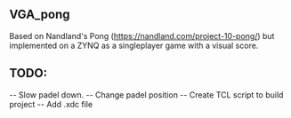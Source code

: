 ## VGA_pong 
Based on Nandland's Pong (https://nandland.com/project-10-pong/) but implemented on a ZYNQ as a singleplayer game with a visual score.


## TODO:
-- Slow padel down.
-- Change padel position
-- Create TCL script to build project
-- Add .xdc file
